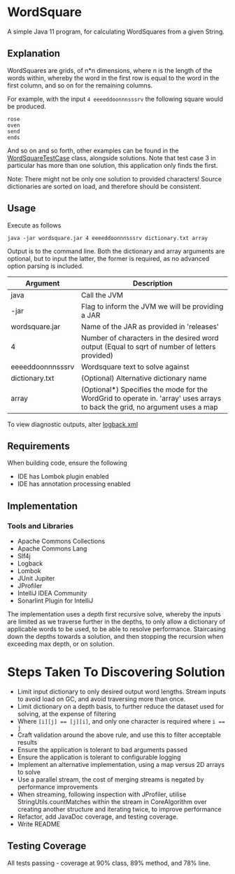 # WordSquare
A simple Java 11 program, for calculating WordSquares from a given String.

## Explanation
WordSquares are grids, of n*n dimensions, where n is the length of the words within, whereby the word in the first row is equal to the word in the first column, and so on for the remaining columns.

For example, with the input `4 eeeeddoonnnsssrv` the following square would be produced.
```
rose
oven
send
ends
```

And so on and so forth, other examples can be found in the [WordSquareTestCase](src/test/java/uk/co/kaichance/wordsquare/algorithm/WordSquareTestCases.java) class, alongside solutions. 
Note that test case 3 in particular has more than one solution, this application only finds the first.

Note: There might not be only one solution to provided characters! Source dictionaries are sorted on load, and therefore should be consistent.

## Usage
Execute as follows

`java -jar wordsquare.jar 4 eeeeddoonnnsssrv dictionary.txt array`

Output is to the command line. Both the dictionary and array arguments are optional, but to input the latter, the former is required, as no advanced option parsing is included.

| Argument         | Description                                                                                                                 |
|------------------|-----------------------------------------------------------------------------------------------------------------------------|
| java             | Call the JVM                                                                                                                |
| -jar             | Flag to inform the JVM we will be providing a JAR                                                                           |
| wordsquare.jar   | Name of the JAR as provided in 'releases'                                                                                   |
| 4                | Number of characters in the desired word output (Equal to sqrt of number of letters provided)                               |
| eeeeddoonnnsssrv | Wordsquare text to solve against                                                                                            |
| dictionary.txt   | (Optional) Alternative dictionary name                                                                                      |
| array            | (Optional*) Specifies the mode for the WordGrid to operate in. 'array' uses arrays to back the grid, no argument uses a map |
To view diagnostic outputs, alter [logback.xml](src/main/resources/logback.xml)

## Requirements
When building code, ensure the following
- IDE has Lombok plugin enabled
- IDE has annotation processing enabled


## Implementation
### Tools and Libraries
- Apache Commons Collections
- Apache Commons Lang
- Slf4j
- Logback
- Lombok
- JUnit Jupiter
- JProfiler
- IntelliJ IDEA Community
- Sonarlint Plugin for IntelliJ

The implementation uses a depth first recursive solve, whereby the inputs are limited as we traverse further in the depths,
to only allow a dictionary of applicable words to be used, to be able to resolve performance. Staircasing down the depths towards a solution, 
and then stopping the recursion when exceeding max depth, or on solution.

# Steps Taken To Discovering Solution
- Limit input dictionary to only desired output word lengths. Stream inputs to avoid load on GC, and avoid traversing more than once.
- Limit dictionary on a depth basis, to further reduce the dataset used for solving, at the expense of filtering
- Where `[i][j] == [j][i]`, and only one character is required where `i == j`
- Craft validation around the above rule, and use this to filter acceptable results
- Ensure the application is tolerant to bad arguments passed
- Ensure the application is tolerant to configurable logging
- Implement an alternative implementation, using a map versus 2D arrays to solve
- Use a parallel stream, the cost of merging streams is negated by performance improvements
- When streaming, following inspection with JProfiler, utilise StringUtils.countMatches within the stream in CoreAlgorithm over creating another structure and iterating twice, to improve performance
- Refactor, add JavaDoc coverage, and testing coverage.
- Write README

## Testing Coverage
All tests passing - coverage at 90% class, 89% method, and 78% line.